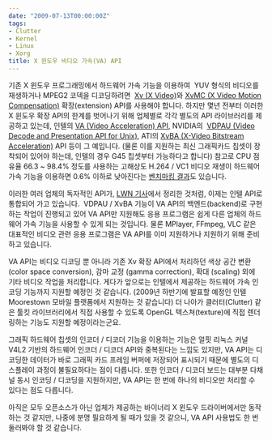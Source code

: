 ```yaml
---
date: "2009-07-13T00:00:00Z"
tags:
- Clutter
- Kernel
- Linux
- Xorg
title: X 윈도우 비디오 가속(VA) API
---
```


기존 X 윈도우 프로그래밍에서 하드웨어 가속 기능을 이용하여  YUV 형식의 비디오를 재생하거나 MPEG2 코덱을 디코딩하려면  [Xv (X Video)](http://en.wikipedia.org/wiki/X_video_extension)와 [XvMC (X Video Motion Compensation)](http://en.wikipedia.org/wiki/X-Video_Motion_Compensation) 확장(extension) API를 사용해야 합니다. 하지만 몇년 전부터 이러한 X 윈도우 확장 API의 한계를 벗어나기 위해 업체별로 각각 별도의 API 라이브러리를 제공하고 있는데, 인텔의 [VA (Video Acceleration) API](http://en.wikipedia.org/wiki/Video_Acceleration_API), NVIDIA의  [VDPAU (Video Decode and Presentation API for Unix)](http://en.wikipedia.org/wiki/VDPAU), ATI의 [XvBA (X-Video Bitstream Acceleration)](http://en.wikipedia.org/wiki/X-Video_Bitstream_Acceleration) API 등이 그 예입니다. (물론 이를 지원하는 최신 그래픽카드 칩셋이 장착되어 있어야 하는데, 인텔의 경우 G45 칩셋부터 가능하다고 합니다) 참고로 CPU 점유율 66.3 ~ 98.4% 정도를 사용하는 고해상도 H.264 / VC1 비디오 재생이 하드웨어 가속 기능을 이용하면 0.6% 이하로 낮아진다는 [벤치마킹 결과](http://gwenole.beauchesne.info/en/blog/2009/06/22/video_decode_acceleration_benchmarks)도 있습니다.

이러한 여러 업체의 독자적인 API가, [LWN 기사](http://lwn.net/Articles/339349/)에서 정리한 것처럼, 이제는 인텔 API로 통합되어 가고 있습니다.  VDPAU / XvBA 기능이 VA API의 백엔드(backend)로 구현하는 작업이 진행되고 있어 VA API만 지원해도 응용 프로그램은 쉽게 다른 업체의 하드웨어 가속 기능을 사용할 수 있게 되는 것입니다. 물론 MPlayer, FFmpeg, VLC 같은 대표적인 비디오 관련 응용 프로그램은 VA API를 이미 지원하거나 지원하기 위해 준비하고 있습니다.

VA API는 비디오 디코딩 뿐 아니라 기존 Xv 확장 API에서 처리하던 색상 공간 변환 (color space conversion), 감마 교정 (gamma correction), 확대 (scaling) 외에 기타 비디오 작업을 처리합니다. 게다가 앞으로는 인텔에서 제공하는 하드웨어 가속 인코딩 기능까지 지원할 예정인 것 같습니다. (2009년 하반기에 발표할 예정인 인텔 Moorestown 모바일 플랫폼에서 지원하는 것 같습니다) 더 나아가 클러터(Clutter) 같은 툴킷 라이브러리에서 직접 사용할 수 있도록 OpenGL 텍스쳐(texture)에 직접 렌더링하는 기능도 지원할 예정이라는군요.

그래픽 하드웨어 칩셋의 인코더 / 디코더 기능을 이용하는 기능은 얼핏 리눅스 커널 V4L2 기반의 하드웨어 인코더 / 디코더 API와 중복된다는 느낌도 있지만, VA API는 디코딩한 데이터가 바로 그래픽 카드 프레임 버퍼에 저장되어 표시되기 때문에 별도의 디스플레이 과정이 불필요하다는 점이 다릅니다. 또한 인코더 / 디코더 보드는 대부분 다채널 동시 인코딩 / 디코딩을 지원하지만, VA API는 한 번에 하나의 비디오만 처리할 수 있다는 점도 다릅니다.

아직은 모두 오픈소스가 아닌 업체가 제공하는 바이너리 X 윈도우 드라이버에서만 동작하는 것 같지만, 나중에 분명 필요하게 될 때가 있을 것 같으니, VA API 사용법도 한 번 둘러봐야 할 것 같습니다.
